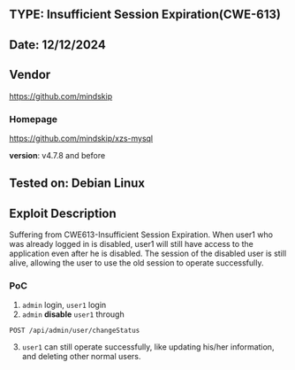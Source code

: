 ## TYPE: Insufficient Session Expiration(CWE-613)

## Date: 12/12/2024
## Vendor
https://github.com/mindskip

### Homepage
https://github.com/mindskip/xzs-mysql

**version**: 
v4.7.8 and before

## Tested on: Debian Linux

## Exploit Description
Suffering from CWE613-Insufficient Session Expiration. 
When user1 who was already logged in is disabled, user1 will still have access to the application even after he is disabled.
The session of the disabled user is still alive, allowing the user to use the old session to operate successfully.

### PoC
1. `admin` login, `user1` login
2. `admin` **disable** `user1` through
```
POST /api/admin/user/changeStatus
```
3. `user1` can still operate successfully, like updating his/her information, and deleting other normal users.
